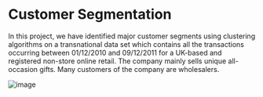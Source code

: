 # Customer Segmentation

In this project, we have identified major customer segments using clustering algorithms on a transnational data set which contains all the transactions occurring between 01/12/2010 and 09/12/2011 for a UK-based and registered non-store online retail. The company mainly sells unique all-occasion gifts. Many customers of the company are wholesalers.

![image](https://user-images.githubusercontent.com/86944954/138699383-770097a4-063d-4a6f-b133-e2fd129a76e5.png)
